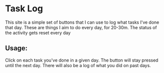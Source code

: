 # Task Log

This site is a simple set of buttons that I can use to log what tasks I've done that day. These are things I aim to do every day, for 20-30m. The status of the activity gets reset every day

## Usage:
Click on each task you've done in a given day. The button will stay pressed until the next day.
There will also be a log of what you did on past days.
